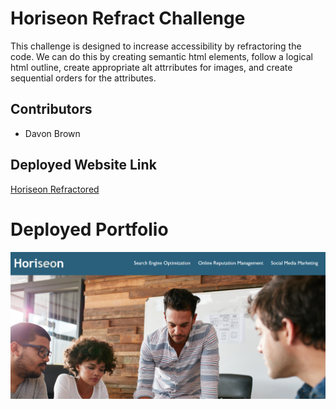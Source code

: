# Horiseon Refract Challenge

This challenge is designed to increase accessibility by refractoring the code. We can do this by creating semantic html elements, follow a logical html outline, create appropriate alt attrributes for images, and create sequential orders for the attributes. 

## Contributors

- Davon Brown

## Deployed Website Link
 
 [Horiseon Refractored](https://davonhb.github.io/Challenge01/)

# Deployed Portfolio

![Deployed Portfolio](./assets/images/Horiseon.png)


